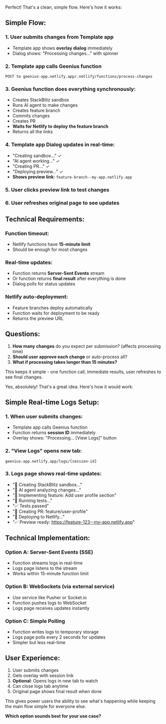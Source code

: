 Perfect! That's a clean, simple flow. Here's how it works:

## Simple Flow:

### 1. User submits changes from Template app
- Template app shows **overlay dialog** immediately
- Dialog shows: "Processing changes..." with spinner

### 2. Template app calls Geenius function
```
POST to geenius-app.netlify.app/.netlify/functions/process-changes
```

### 3. Geenius function does everything synchronously:
- Creates StackBlitz sandbox
- Runs AI agent to make changes
- Creates feature branch
- Commits changes
- Creates PR
- **Waits for Netlify to deploy the feature branch**
- Returns all the links

### 4. Template app Dialog updates in real-time:
- "Creating sandbox..." ✓
- "AI agent working..." ✓  
- "Creating PR..." ✓
- "Deploying preview..." ✓
- **Shows preview link**: `feature-branch--my-app.netlify.app`

### 5. User clicks preview link to test changes

### 6. User refreshes original page to see updates

## Technical Requirements:

### Function timeout:
- Netlify functions have **15-minute limit**
- Should be enough for most changes

### Real-time updates:
- Function returns **Server-Sent Events** stream
- Or function returns **final result** after everything is done
- Dialog polls for status updates

### Netlify auto-deployment:
- Feature branches deploy automatically
- Function waits for deployment to be ready
- Returns the preview URL

## Questions:
1. **How many changes** do you expect per submission? (affects processing time)
2. **Should user approve each change** or auto-process all?
3. **What if processing takes longer than 15 minutes?**

This keeps it simple - one function call, immediate results, user refreshes to see final changes.

Yes, absolutely! That's a great idea. Here's how it would work:

## Simple Real-time Logs Setup:

### 1. When user submits changes:
- Template app calls Geenius function
- Function returns **session ID** immediately
- Overlay shows: "Processing... [View Logs]" button

### 2. "View Logs" opens new tab:
```
geenius-app.netlify.app/logs/[session-id]
```

### 3. Logs page shows real-time updates:
- "🔄 Creating StackBlitz sandbox..."
- "🤖 AI agent analyzing changes..."
- "📝 Implementing feature: Add user profile section"
- "🧪 Running tests..."
- "✅ Tests passed"
- "🔀 Creating PR: feature/user-profile"
- "🚀 Deploying to Netlify..."
- "✅ Preview ready: https://feature-123--my-app.netlify.app"

## Technical Implementation:

### Option A: Server-Sent Events (SSE)
- Function streams logs in real-time
- Logs page listens to the stream
- Works within 15-minute function limit

### Option B: WebSockets (via external service)
- Use service like Pusher or Socket.io
- Function pushes logs to WebSocket
- Logs page receives updates instantly

### Option C: Simple Polling
- Function writes logs to temporary storage
- Logs page polls every 2 seconds for updates
- Simpler but less real-time

## User Experience:
1. User submits changes
2. Gets overlay with session link
3. **Optional**: Opens logs in new tab to watch
4. Can close logs tab anytime
5. Original page shows final result when done

This gives power users the ability to see what's happening while keeping the main flow simple for everyone else.

**Which option sounds best for your use case?**